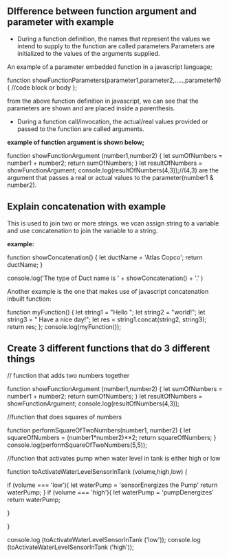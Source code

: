 ## DIfference between function argument and parameter with example

* During a function definition, the names that represent the values we intend to supply to the function are called parameters.Parameters are initialized to the values of the arguments supplied.

 An example of a parameter embedded function in a javascript language;

function showFunctionParameters(parameter1,parameter2,.....,parameterN) {
//code block or body 
};

from the above function definition in javascript, we can see that the parameters are shown and are placed inside a parenthesis.

* During a function call/invocation, the actual/real values provided or passed to the function are called arguments.

**example of function argument is shown below;**

function showFunctionArgument (number1,number2) {
let sumOfNumbers = number1 + number2;
return sumOfNumbers;
}
let resultOfNumbers = showFunctionArgument;
console.log(resultOfNumbers(4,3));//(4,3) are the argument that passes a real or actual values to the parameter(number1 & number2).


## Explain concatenation with example

This is used to join two or more strings. we vcan assign string to a variable and use concatenation to join the variable to a string.

**example:**

function showConcatenation() {
let ductName = 'Atlas Copco';
return ductName;
}

console.log('The type of Duct name is ' + showConcatenation() + '.' )

Another example is the one that makes use of javascript concatenation inbuilt function:

function myFunction() {
  let string1 = "Hello ";
  let string2 = "world!";
  let string3 = " Have a nice day!";
  let res = string1.concat(string2, string3);
  return res;
};
 console.log(myFunction());


## Create 3 different functions that do 3 different things

// function that adds two numbers together

function showFunctionArgument (number1,number2) {
let sumOfNumbers = number1 + number2;
return sumOfNumbers;
}
let resultOfNumbers = showFunctionArgument;
console.log(resultOfNumbers(4,3));

//function that does squares of numbers

function performSquareOfTwoNumbers(number1, number2) {
   let squareOfNumbers = (number1*number2)**2;
   return squareOfNumbers;
}
 console.log(performSquareOfTwoNumbers(5,5));

//function that activates pump when water level in tank is either high or low

function toActivateWaterLevelSensorInTank (volume,high,low) {

 if (volume === 'low'){
 let waterPump = 'sensorEnergizes the Pump'
 return waterPump;
}
 if (volume === 'high'){
 let waterPump = 'pumpDenergizes'
 return waterPump;
 
 }

}

console.log (toActivateWaterLevelSensorInTank ('low'));
console.log (toActivateWaterLevelSensorInTank ('high'));
